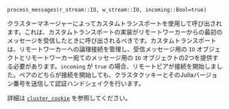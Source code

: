 ```
process_messages(r_stream::IO, w_stream::IO, incoming::Bool=true)
```

クラスターマネージャーによってカスタムトランスポートを使用して呼び出されます。これは、カスタムトランスポートの実装がリモートワーカーからの最初のメッセージを受信したときに呼び出されるべきです。カスタムトランスポートは、リモートワーカーへの論理接続を管理し、受信メッセージ用の `IO` オブジェクトとリモートワーカー宛てのメッセージ用の `IO` オブジェクトの2つを提供する必要があります。`incoming` が `true` の場合、リモートピアが接続を開始しました。ペアのどちらが接続を開始しても、クラスタクッキーとそのJuliaバージョン番号を送信して認証ハンドシェイクを行います。

詳細は [`cluster_cookie`](@ref) を参照してください。
